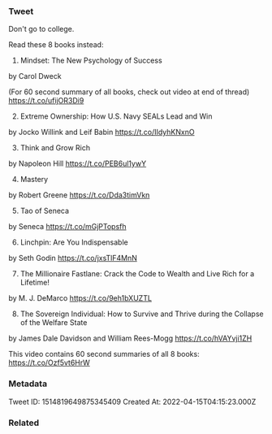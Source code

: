 ### Tweet
Don't go to college.

Read these 8 books instead:

1. Mindset: The New Psychology of Success

by Carol Dweck

(For 60 second summary of all books, check out video at end of thread) https://t.co/ufijOR3Di9

2. Extreme Ownership: How U.S. Navy SEALs Lead and Win

by Jocko Willink and Leif Babin https://t.co/IIdyhKNxnO

3. Think and Grow Rich

by Napoleon Hill https://t.co/PEB6ul1ywY

4. Mastery

by Robert Greene https://t.co/Dda3timVkn

5. Tao of Seneca

by Seneca https://t.co/mGjPTopsfh

6. Linchpin: Are You Indispensable

by Seth Godin https://t.co/jxsTlF4MnN

7. The Millionaire Fastlane: Crack the Code to Wealth and Live Rich for a Lifetime!

by M. J. DeMarco https://t.co/9eh1bXUZTL

8. The Sovereign Individual: How to Survive and Thrive during the Collapse of the Welfare State

by James Dale Davidson and William Rees-Mogg https://t.co/hVAYvji1ZH

This video contains 60 second summaries of all 8 books: https://t.co/Ozf5vt6HrW

### Metadata
Tweet ID: 1514819649875345409
Created At: 2022-04-15T04:15:23.000Z

### Related

